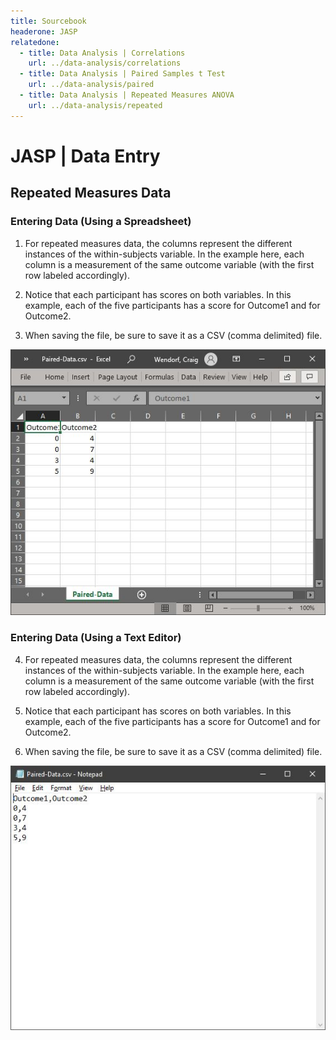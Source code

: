 ```yaml
---
title: Sourcebook
headerone: JASP
relatedone:
  - title: Data Analysis | Correlations
    url: ../data-analysis/correlations
  - title: Data Analysis | Paired Samples t Test
    url: ../data-analysis/paired
  - title: Data Analysis | Repeated Measures ANOVA
    url: ../data-analysis/repeated
---
```


# JASP | Data Entry

## Repeated Measures Data 

### Entering Data (Using a Spreadsheet)

1. For repeated measures data, the columns represent the different instances of the within-subjects variable. In the example here, each column is a measurement of the same outcome variable (with the first row labeled accordingly).

2. Notice that each participant has scores on both variables. In this example, each of the five participants has a score for Outcome1 and for Outcome2. 

3. When saving the file, be sure to save it as a CSV (comma delimited) file.

<p align="center"><kbd><img src="repeated1.png"></kbd></p>

### Entering Data (Using a Text Editor)

4. For repeated measures data, the columns represent the different instances of the within-subjects variable. In the example here, each column is a measurement of the same outcome variable (with the first row labeled accordingly).

5. Notice that each participant has scores on both variables. In this example, each of the five  participants has a score for Outcome1 and for Outcome2. 

6. When saving the file, be sure to save it as a CSV (comma delimited) file.

<p align="center"><kbd><img src="repeated2.png"></kbd></p>
